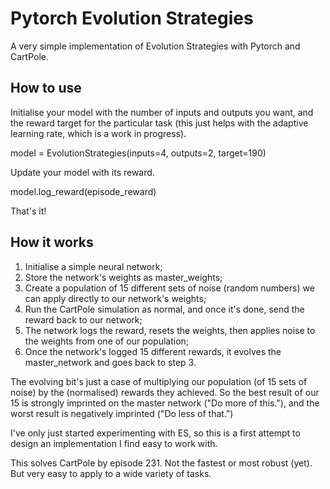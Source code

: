 # Pytorch Evolution Strategies
A very simple implementation of Evolution Strategies with Pytorch and CartPole.

## How to use
Initialise your model with the number of inputs and outputs you want, and the reward target for the particular task (this just helps with the adaptive learning rate, which is a work in progress).

model = EvolutionStrategies(inputs=4, outputs=2, target=190)

Update your model with its reward.

model.log_reward(episode_reward)

That's it!

## How it works
1. Initialise a simple neural network;
2. Store the network's weights as master_weights;
3. Create a population of 15 different sets of noise (random numbers) we can apply directly to our network's weights;
4. Run the CartPole simulation as normal, and once it's done, send the reward back to our network;
5. The network logs the reward, resets the weights, then applies noise to the weights from one of our population;
6. Once the network's logged 15 different rewards, it evolves the master_network and goes back to step 3.

The evolving bit's just a case of multiplying our population (of 15 sets of noise) by the (normalised) rewards they achieved. So the best result of our 15 is strongly imprinted on the master network ("Do more of this."), and the worst result is negatively imprinted ("Do less of that.")

I've only just started experimenting with ES, so this is a first attempt to design an implementation I find easy to work with.

This solves CartPole by episode 231. Not the fastest or most robust (yet). But very easy to apply to a wide variety of tasks.

